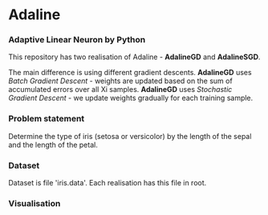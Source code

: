 # Adaline
### Adaptive Linear Neuron by Python

This repository has two realisation of Adaline - **AdalineGD** and **AdalineSGD**.

The main difference is using different gradient descents. 
**AdalineGD** uses *Batch Gradient Descent* - weights are updated based on the sum of accumulated 
errors over all Xi samples.
**AdalineGD** uses *Stochastic Gradient Descent* - we update weights gradually for each training sample.

### Problem statement 
Determine the type of iris (setosa or versicolor) by the length of the sepal and the length of the petal.

### Dataset
Dataset is file 'iris.data'. Each realisation has this file in root.

### Visualisation

